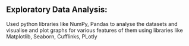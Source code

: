 ## Exploratory Data Analysis:

Used python libraries like NumPy, Pandas to analyse the datasets and visualise and plot graphs for various features of them using libraries like Matplotlib, Seaborn, Cufflinks, PLotly




